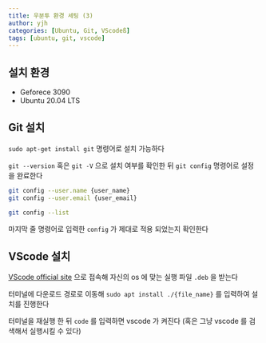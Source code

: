 ```yaml
---
title: 우분투 환경 세팅 (3)
author: yjh
categories: [Ubuntu, Git, VScodeß]
tags: [ubuntu, git, vscode]
---
```


## 설치 환경
- Geforece 3090
- Ubuntu 20.04 LTS

## Git 설치
`sudo apt-get install git` 명령어로 설치 가능하다

`git --version` 혹은 `git -V` 으로 설치 여부를 확인한 뒤 `git config` 명령어로 설정을 완료한다

```bash
git config --user.name {user_name}
git config --user.email {user_email}

git config --list
```

마지막 줄 명령어로 입력한 `config` 가 제대로 적용 되었는지 확인한다

## VScode 설치
[VScode official site](https://code.visualstudio.com) 으로 접속해 자신의 os 에 맞는 실행 파일 `.deb` 을 받는다

터미널에 다운로드 경로로 이동해 `sudo apt install ./{file_name}` 를 입력하여 설치를 진행한다

터미널을 재실행 한 뒤 `code` 를 입력하면 vscode 가 켜진다 (혹은 그냥 vscode 를 검색해서 실행시킬 수 있다)
